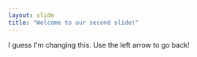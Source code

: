 ```yaml
---
layout: slide
title: "Welcome to our second slide!"
---
```

I guess I'm changing this.
Use the left arrow to go back!
